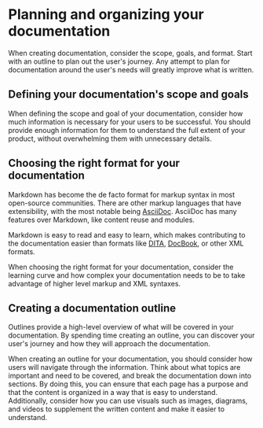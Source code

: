 # Planning and organizing your documentation

When creating documentation, consider the scope, goals, and format. Start with an outline to plan out the user's journey.
Any attempt to plan for documentation around the user's needs will greatly improve what is written.

## Defining your documentation's scope and goals

When defining the scope and goal of your documentation, consider how much information is necessary for your users to be successful. You should provide enough information for them to understand the full extent of your product, without overwhelming them with unnecessary details.

## Choosing the right format for your documentation

Markdown has become the de facto format for markup syntax in most open-source communities. There are other markup languages that have extensibility, with the most notable being [AsciiDoc](https://asciidoc.org). AsciiDoc has many features over Markdown, like content reuse and modules.

Markdown is easy to read and easy to learn, which makes contributing to the documentation easier than formats like [DITA](http://dita.xml.org), [DocBook](https://docbook.org), or other XML formats.

When choosing the right format for your documentation, consider the learning curve and how complex your documentation needs to be to take advantage of higher level markup and XML syntaxes.

## Creating a documentation outline

Outlines provide a high-level overview of what will be covered in your documentation.
By spending time creating an outline, you can discover your user's journey and how they will approach the documentation.

When creating an outline for your documentation, you should consider how users will navigate through the information. Think about what topics are important and need to be covered, and break the documentation down into sections. By doing this, you can ensure that each page has a purpose and that the content is organized in a way that is easy to understand. Additionally, consider how you can use visuals such as images, diagrams, and videos to supplement the written content and make it easier to understand.
